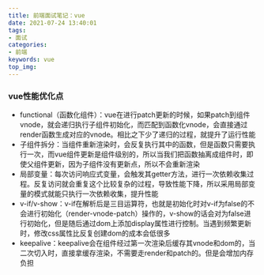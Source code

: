 ```yaml
---
title: 前端面试笔记：vue
date: 2021-07-24 13:40:01
tags:
- 面试
categories:
- 前端
keywords: vue
top_img:
---
```


### vue性能优化点
+ functional（函数化组件）：vue在进行patch更新的时候，如果patch到组件vnode，就会递归执行子组件初始化，而匹配到函数化vnode，会直接通过render函数生成对应的vnode。相比之下少了递归的过程，就提升了运行性能
+ 子组件拆分：当组件重新渲染时，会反复执行其中的函数，但是函数只需要执行一次，而vue组件更新是组件级别的，所以当我们把函数抽离成组件时，即使父组件更新，因为子组件没有更新点，所以不会重新渲染
+ 局部变量：每次访问响应式变量，会触发其getter方法，进行一次依赖收集过程。反复访问就会重复这个比较复杂的过程，导致性能下降，所以采用局部变量的模式就能只执行一次依赖收集，提升性能
+ v-if/v-show：v-if在解析后是三目运算符，也就是初始化时对v-if为false的不会进行初始化（render-vnode-patch）操作的，v-show的话会对为false进行初始化，但是随后通过dom上添加display属性进行控制。当遇到频繁更新时，修改css属性比反复创建dom的成本会低很多
+ keepalive：keepalive会在组件经过第一次渲染后缓存其vnode和dom的，当二次切入时，直接拿缓存渲染，不需要走render和patch的。但是会增加内存负担